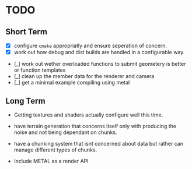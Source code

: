 # TODO

## Short Term

- [x] configure `cmake` appropriatly and ensure seperation of concern.
- [x] work out how debug and dist builds are handled in a configurable way.
- [_] work out wether overloaded functions to submit geometery is better or function templates
- [_] clean up the member data for the renderer and camera
- [_] get a minimal example compiling using metal

## Long Term

- Getting textures and shaders actually configure well this time.
- have terrain generation that concerns itself only with producing the noise and not being dependant on chunks.
- have a chunking system that isnt concerned about data but rather can manage different types of chunks.

- Include METAL as a render API
